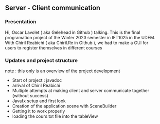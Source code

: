 ## Server - Client communication

### Presentation
Hi, Oscar Lavolet ( aka Gelehead in Github ) talking. This is the final programation project of the Winter 2023 
    semester in IFT1025 in the UDEM. With Chiril Reabichi ( aka Chiril.Re in Github ), we had to
    make a GUI for users to register themselves in different courses

### Updates and project structure
note : this only is an overview of the project development
 - Start of project : javadoc
 - arrival of Chiril Reabichi
 - Multiple attempts at making client and server communicate together (without success)
 - Javafx setup and first look
 - Creation of the application scene with SceneBuilder
 - Getting it to work properly
 - loading the cours.txt file into the tableView